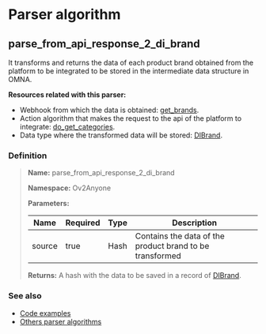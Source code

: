 # Parser algorithm
 
## parse_from_api_response_2_di_brand

It transforms and returns the data of each product brand obtained from the platform to be integrated to be stored in 
the intermediate data structure in OMNA.

**Resources related with this parser:**

* Webhook from which the data is obtained: [get_brands](../webhooks/overview.md?id=get_brands).
* Action algorithm that makes the request to the api of the platform to integrate:
  [do_get_categories](../action-algorithms/do_get_categories.md).
* Data type where the transformed data will be stored: [DIBrand](../data-types/DIBrand.md).
    
### Definition

> **Name:** parse_from_api_response_2_di_brand
> 
> **Namespace:** Ov2Anyone
>
> **Parameters:**
> 
> | Name | Required | Type | Description |
> | ---- | -------- | ---- | ----------- |
> | source | true | Hash | Contains the data of the product brand to be transformed |
>
> **Returns:** A hash with the data to be saved in a record of [DIBrand](../data-types/DIBrand.md).

### See also
* [Code examples](https://cenit.io/algorithm?f[name][40703][o]=is&f[name][40703][v]=parse_from_api_response_2_di_brand&f[namespace][40840][o]=starts_with&f[namespace][40840][v]=Ov2)
* [Others parser algorithms](overview?id=parse_from_api_response_2_di_brand)